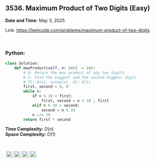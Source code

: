 ## 3536. Maximum Product of Two Digits (Easy)
**Date and Time:** May 3, 2025

Link: https://leetcode.com/problems/maximum-product-of-two-digits

<br>

### Python:
```python
class Solution:
    def maxProduct(self, n: int) -> int:
        # Q: Return the max product of any two digits
        # S: Find the biggest and the second biggest digit
        # TC: O(n), n=len(n), SC: O(1)
        first, second = 0, 0
        while n:
            if n % 10 > first:
                first, second = n % 10 , first
            elif n % 10 > second:
                second = n % 10
            n //= 10
        return first * second
```
**Time Complexity:** $O(n)$ <br>
**Space Complexity:** $O(1)$

<br>

<img style="height:22px!important;margin-left:3px;vertical-align:text-bottom;" src="https://mirrors.creativecommons.org/presskit/icons/cc.svg?ref=chooser-v1" alt="CC BY-NC-SA" title="CC BY-NC-SA"><img style="height:22px!important;margin-left:3px;vertical-align:text-bottom;" src="https://mirrors.creativecommons.org/presskit/icons/by.svg?ref=chooser-v1" alt="BY: credit must be given to the creator" title="BY: credit must be given to the creator"><img style="height:22px!important;margin-left:3px;vertical-align:text-bottom;" src="https://mirrors.creativecommons.org/presskit/icons/nc.svg?ref=chooser-v1" alt="NC: Only noncommercial uses of the work are permitted" title="NC: Only noncommercial uses of the work are permitted"><img style="height:22px!important;margin-left:3px;vertical-align:text-bottom;" src="https://mirrors.creativecommons.org/presskit/icons/sa.svg?ref=chooser-v1" alt="SA: Adaptations must be shared under the same terms" title="SA: Adaptations must be shared under the same terms">